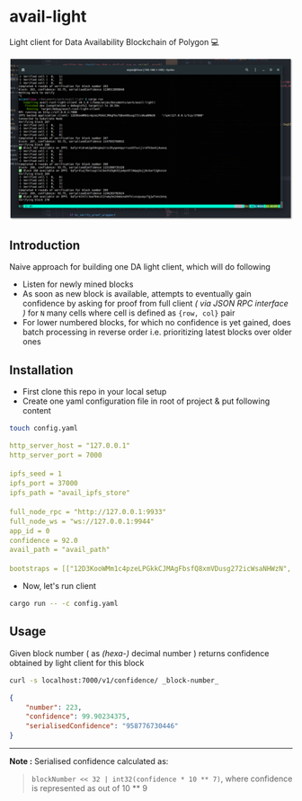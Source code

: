 # avail-light

Light client for Data Availability Blockchain of Polygon 💻

![demo](./img/prod_demo.png)

## Introduction

Naive approach for building one DA light client, which will do following

- Listen for newly mined blocks
- As soon as new block is available, attempts to eventually gain confidence by asking for proof from full client _( via JSON RPC interface )_ for `N` many cells where cell is defined as `{row, col}` pair
- For lower numbered blocks, for which no confidence is yet gained, does batch processing in reverse order i.e. prioritizing latest blocks over older ones

## Installation

- First clone this repo in your local setup
- Create one yaml configuration file in root of project & put following content

```bash
touch config.yaml
```

```yaml
http_server_host = "127.0.0.1"
http_server_port = 7000

ipfs_seed = 1
ipfs_port = 37000
ipfs_path = "avail_ipfs_store"

full_node_rpc = "http://127.0.0.1:9933"
full_node_ws = "ws://127.0.0.1:9944"
app_id = 0
confidence = 92.0
avail_path = "avail_path"

bootstraps = [["12D3KooWMm1c4pzeLPGkkCJMAgFbsfQ8xmVDusg272icWsaNHWzN", "/ip4/127.0.0.1/tcp/39000"]]
```

- Now, let's run client

```bash
cargo run -- -c config.yaml  
```

## Usage

Given block number ( as _(hexa-)_ decimal number ) returns confidence obtained by light client for this block

```bash
curl -s localhost:7000/v1/confidence/ _block-number_
```

```json
{
    "number": 223,
    "confidence": 99.90234375,
    "serialisedConfidence": "958776730446"
}
```

---

**Note :** Serialised confidence calculated as: 
> `blockNumber << 32 | int32(confidence * 10 ** 7)`, where confidence is represented as out of 10 ** 9



